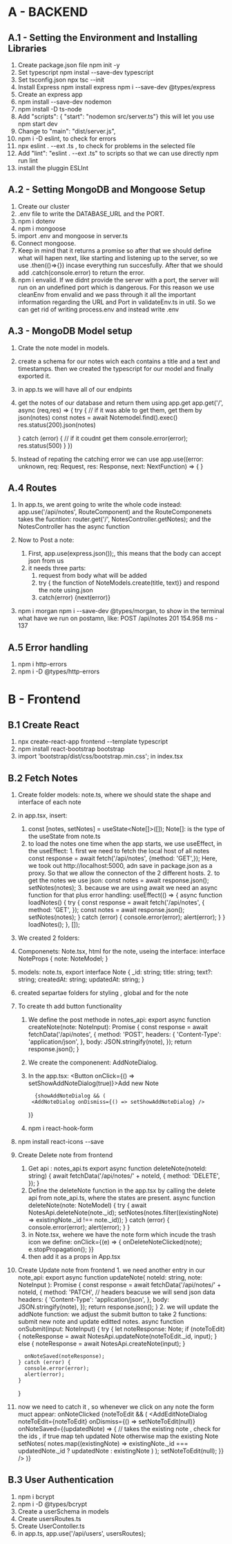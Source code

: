 # A - BACKEND

## A.1 - Setting the Environment and Installing Libraries

1. Create package.json file
   npm init -y
2. Set typescript
   npm instal --save-dev typescript
3. Set tsconfig.json
   npx tsc --init
4. Install Express
   npm install express
   npm i --save-dev @types/express
5. Create an express app
6. npm install --save-dev nodemon
7. npm install -D ts-node
8. Add "scripts": {
   "start": "nodemon src/server.ts"}
   this will let you use npm start dev
9. Change to "main": "dist/server.js",
10. npm i -D eslint, to check for errors
11. npx eslint . --ext .ts , to check for problems in the selected file
12. Add "lint": "eslint . --ext .ts" to scripts so that we can use directly npm run lint
13. install the pluggin ESLInt

## A.2 - Setting MongoDB and Mongoose Setup

1. Create our cluster
2. .env file to write the DATABASE_URL and the PORT.
3. npm i dotenv
4. npm i mongoose
5. import .env and mongoose in server.ts
6. Connect mongoose.
7. Keep in mind that it returns a promise so after that we should define what will hapen next, like starting and listening up to the server, so we use .then(()=>{}) incase everything run succesfully. After that we should add .catch(console.error) to return the error.
8. npm i envalid.
   If we didnt provide the server with a port, the server will run on an undefined port which is dangerous.
   For this reason we use cleanEnv from envalid and we pass through it all the important information regarding the URL and Port in validateEnv.ts in util. So we can get rid of writing process.env and instead write .env

## A.3 - MongoDB Model setup

1. Crate the note model in models.
2. create a schema for our notes wich each contains a title and a text and timestamps. then we created the typescript for our model and finally exported it.
3. in app.ts we will have all of our endpints
4. get the notes of our database and return them using app.get
   app.get('/', async (req,res) => {
   try {
   // if it was able to get them, get them by json(notes)
   const notes = await Notemodel.find().exec()
   res.status(200).json(notes)

   } catch (error) {
   // if it coudnt get them
   console.error(error);
   res.status(500)
   }
   })

5. Instead of repating the catching error we can use app.use((error: unknown, req: Request, res: Response, next: NextFunction) => { }

## A.4 Routes

1. In app.ts, we arent going to write the whole code instead:
   app.use('/api/notes', RouteComponent)
   and the RouteComponenets takes the fucntion:
   router.get('/', NotesController.getNotes);
   and the NotesController has the async function

2. Now to Post a note:

   1. First, app.use(express.json());, this means that the body can accept json from us
   2. it needs three parts:
      1. request from body what will be added
      2. try { the function of NoteModels.create(title, text)} and respond the note using.json
      3. catch(error) {next(error)}

3. npm i morgan
   npm i --save-dev @types/morgan, to show in the terminal what have we run on postamn, like:
   POST /api/notes 201 154.958 ms - 137

## A.5 Error handling

1. npm i http-errors
2. npm i -D @types/http-errors

# B - Frontend

## B.1 Create React

1. npx create-react-app frontend --template typescript
2. npm install react-bootstrap bootstrap
3. import 'bootstrap/dist/css/bootstrap.min.css'; in index.tsx

## B.2 Fetch Notes

1.  Create folder models: note.ts, where we should state the shape and interface of each note
2.  in app.tsx, insert:

    1.  const [notes, setNotes] = useState<Note[]>([]);
        Note[]: is the type of the useState from note.ts
    2.  to load the notes one time when the app starts, we use useEffect, in the useEffect: 1. first we need to fetch the local host of all notes
        const response = await fetch('/api/notes', {method: 'GET',});
        Here, we took out http://localhost:5000, adn save in package.json as a proxy. So that we allow the connecton of the 2 different hosts. 2. to get the notes we use json:
        const notes = await response.json();
        setNotes(notes); 3. because we are using await we need an async function for that plus error handling:
        useEffect(() => {
        async function loadNotes() {
        try {
        const response = await fetch('/api/notes', {
        method: 'GET',
        });
        const notes = await response.json();
        setNotes(notes);
        } catch (error) {
        console.error(error);
        alert(error);
        }
        }
        loadNotes();
        }, []);

3.  We created 2 folders:
4.  Componenets: Note.tsx, html for the note, useing the interface:
    interface NoteProps {
    note: NoteModel;
    }
5.  models: note.ts,
    export interface Note {
    \_id: string;
    title: string;
    text?: string;
    createdAt: string;
    updatedAt: string;
    }
6.  created separtae folders for styling , global and for the note

7.  To create th add button functionality

    1.  We define the post methode in notes_api:
        export async function createNote(note: NoteInput): Promise<Note> {
        const response = await fetchData('/api/notes', {
        method: 'POST',
        headers: {
        'Content-Type': 'application/json',
        },
        body: JSON.stringify(note),
        });
        return response.json();
        }
    2.  We create the componenent: AddNoteDialog.
    3.  In the app.tsx:
        <Button onClick={() => setShowAddNoteDialog(true)}>Add new Note</Button>

              {showAddNoteDialog && (
             <AddNoteDialog onDismiss={() => setShowAddNoteDialog} />

        )}

    4.  npm i react-hook-form

8.  npm install react-icons --save

9.  Create Delete note from frontend

    1.  Get api : notes_api.ts
        export async function deleteNote(noteId: string) {
        await fetchData('/api/notes/' + noteId, {
        method: 'DELETE',
        });
        }
    2.  Define the deleteNote function in the app.tsx by calling the delete api from note_api.ts, where the states are present.
        async function deleteNote(note: NoteModel) {
        try {
        await NotesApi.deleteNote(note.\_id);
        setNotes(notes.filter((existingNote) => existingNote.\_id !== note.\_id));
        } catch (error) {
        console.error(error);
        alert(error);
        }
        }
    3.  in Note.tsx, wehere we have the note form which incude the trash icon we define:
        onClick={(e) => {
        onDeleteNoteClicked(note);
        e.stopPropagation();
        }}
    4.  then add it as a props in App.tsx

10. Create Update note from frontend 1. we need another entry in our note_api:
    export async function updateNote(
    noteId: string,
    note: NoteInput
    ): Promise<Note> {
    const response = await fetchData('/api/notes/' + noteId, {
    method: 'PATCH',
    // headers beacuse we will send json data
    headers: {
    'Content-Type': 'application/json',
    },
    body: JSON.stringify(note),
    });
    return response.json();
    } 2. we will update the addNote function:
    we adjust the submit button to take 2 functions: submit new note and update editted notes.
    async function onSubmit(input: NoteInput) {
    try {
    let noteResponse: Note;
    if (noteToEdit) {
    noteResponse = await NotesApi.updateNote(noteToEdit.\_id, input);
    } else {
    noteResponse = await NotesApi.createNote(input);
    }

          onNoteSaved(noteResponse);
        } catch (error) {
          console.error(error);
          alert(error);
        }

    }

11. now we need to catch it , so whenever we click on any note the form muct appear: onNoteClicked
    {noteToEdit && (
    <AddEditNoteDialog
    noteToEdit={noteToEdit}
    onDismiss={() => setNoteToEdit(null)}
    onNoteSaved={(updatedNote) => {
    // takes the existing note , check for the ids , if true map teh updated Note otherwise map the existing Note
    setNotes(
    notes.map((existingNote) =>
    existingNote.\_id === updatedNote.\_id
    ? updatedNote
    : existingNote
    )
    );
    setNoteToEdit(null);
    }}
    />
    )}

## B.3 User Authentication

1. npm i bcrypt
2. npm i -D @types/bcrypt
3. Create a userSchema in models
4. Create usersRoutes.ts
5. Create UserContoller.ts
6. in app.ts, app.use('/api/users', usersRoutes);
